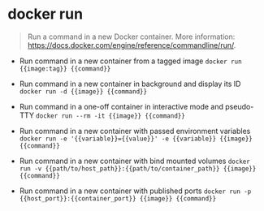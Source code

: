 # docker run
> Run a command in a new Docker container.
> More information: <https://docs.docker.com/engine/reference/commandline/run/>.

- Run command in a new container from a tagged image
`docker run {{image:tag}} {{command}}`

- Run command in a new container in background and display its ID
`docker run -d {{image}} {{command}}`

- Run command in a one-off container in interactive mode and pseudo-TTY
`docker run --rm -it {{image}} {{command}}`

- Run command in a new container with passed environment variables
`docker run -e '{{variable}}={{value}}' -e {{variable}} {{image}} {{command}}`

- Run command in a new container with bind mounted volumes
`docker run -v {{path/to/host_path}}:{{path/to/container_path}} {{image}} {{command}}`

- Run command in a new container with published ports
`docker run -p {{host_port}}:{{container_port}} {{image}} {{command}}`
